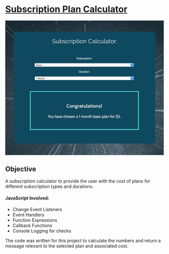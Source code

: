 <h1><a href="https://labmandala.github.io/subscription-plan-calculator"><strong>Subscription Plan Calculator</strong></a></h1>

<img src="subscription-calculator.jpg"/>

<h2>Objective</h2>
<p>A subscription calculator to provide the user with the cost of plans for different subscription types and durations.</p>

<h4>JavaScript Involved:</h4>

* Change Event Listeners
* Event Handlers
* Function Expressions
* Callback Functions
* Console Logging for checks

<p>The code was written for this project to calculate the numbers and return a message relevant to the selected plan and associated cost.</p>
